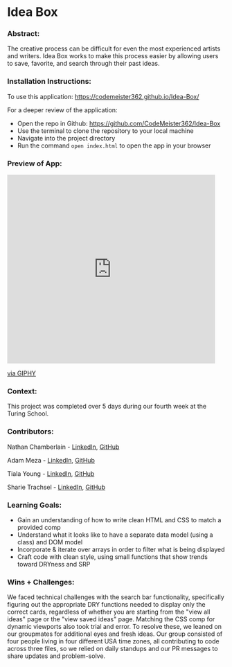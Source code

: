 # Idea Box  

### Abstract:
[//]: <> (Briefly describe what you built and its features. What problem is the app solving? How does this application solve that problem?)
The creative process can be difficult for even the most experienced artists and writers. Idea Box works to make this process easier by allowing users to save, favorite, and search through their past ideas.

### Installation Instructions:
[//]: <> (What steps does a person have to take to get your app cloned down and running?)
To use this application: https://codemeister362.github.io/Idea-Box/

For a deeper review of the application:
- Open the repo in Github: https://github.com/CodeMeister362/Idea-Box
- Use the terminal to clone the repository to your local machine
- Navigate into the project directory
- Run the command `open index.html` to open the app in your browser

### Preview of App:
[//]: <> (Provide ONE gif or screenshot of your application - choose the "coolest" piece of functionality to show off.)
<iframe src="https://giphy.com/embed/ymvtOPQcC0bjwAfunR" width="480" height="436" frameBorder="0" class="giphy-embed" allowFullScreen></iframe><p><a href="https://giphy.com/gifs/ymvtOPQcC0bjwAfunR">via GIPHY</a></p>

### Context:
[//]: <> (Give some context for the project here. How long did you have to work on it? How far into the Turing program are you?)
This project was completed over 5 days during our fourth week at the Turing School. 

### Contributors:
[//]: <> (Who worked on this application? Link to their GitHubs.)
Nathan Chamberlain - [LinkedIn](https://www.linkedin.com/in/chamberlainux/), [GitHub](https://github.com/CodeMeister362)

Adam Meza - [LinkedIn](https://www.linkedin.com/in/adam-meza/), [GitHub](https://github.com/adam-meza)

Tiala Young - [LinkedIn](https://www.linkedin.com/in/tialayoung/), [GitHub](https://github.com/tialaaa)

Sharie Trachsel - [LinkedIn](https://www.linkedin.com/in/sharie-trachsel/), [GitHub](https://github.com/sdtrachsel)

### Learning Goals:
[//]: <> (What were the learning goals of this project? What tech did you work with?)
- Gain an understanding of how to write clean HTML and CSS to match a provided comp
- Understand what it looks like to have a separate data model (using a class) and DOM model
- Incorporate & iterate over arrays in order to filter what is being displayed
- Craft code with clean style, using small functions that show trends toward DRYness and SRP

### Wins + Challenges:
[//]: <> (What are 2-3 wins you have from this project? What were some challenges you faced - and how did you get over them?)
We faced technical challenges with the search bar functionality, specifically figuring out the appropriate DRY functions needed to display only the correct cards, regardless of whether you are starting from the "view all ideas" page or the "view saved ideas" page. Matching the CSS comp for dynamic viewports also took trial and error. To resolve these, we leaned on our groupmates for additional eyes and fresh ideas. Our group consisted of four people living in four different USA time zones, all contributing to code across three files, so we relied on daily standups and our PR messages to share updates and problem-solve. 
